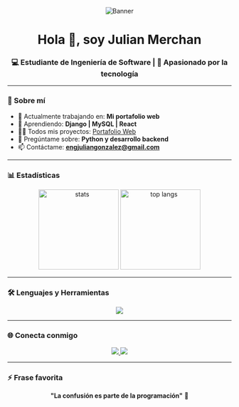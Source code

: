 <!-- Banner -->
<p align="center">
  <img src="https://user-images.githubusercontent.com/73097560/115834477-dbab4500-a447-11eb-908a-139a6edaec5c.gif" alt="Banner" />
</p>

<!-- Title -->
<h1 align="center">Hola 👋, soy <b>Julian Merchan</b></h1>
<h3 align="center">💻 Estudiante de Ingeniería de Software | 🚀 Apasionado por la tecnología</h3>

---

### 🌟 Sobre mí
- 🔭 Actualmente trabajando en: **Mi portafolio web**  
- 🌱 Aprendiendo: **Django | MySQL | React**  
- 👨‍💻 Todos mis proyectos: [Portafolio Web](https://main--porfoliojulianmerchan.netlify.app/)  
- 💬 Pregúntame sobre: **Python y desarrollo backend**  
- 📫 Contáctame: **engjuliangonzalez@gmail.com**

---

### 📊 Estadísticas
<p align="center">
  <img src="https://github-readme-stats.vercel.app/api?username=Julian-Enable&show_icons=true&theme=tokyonight" alt="stats" height="180"/>
  <img src="https://github-readme-stats.vercel.app/api/top-langs/?username=Julian-Enable&layout=compact&theme=tokyonight" alt="top langs" height="180"/>
</p>

---

### 🛠️ Lenguajes y Herramientas
<p align="center">
  <img src="https://skillicons.dev/icons?i=python,java,js,html,css,react,nodejs,mysql,sqlite,django,go,kotlin,vue,linux,git,arduino" />
</p>

---

### 🌐 Conecta conmigo
<p align="center">
  <a href="https://www.linkedin.com/in/julian-gonzalez-46ba5524a" target="_blank">
    <img src="https://img.shields.io/badge/LinkedIn-Julian%20Gonzalez-blue?style=for-the-badge&logo=linkedin" />
  </a>
  <a href="mailto:engjuliangonzalez@gmail.com" target="_blank">
    <img src="https://img.shields.io/badge/Gmail-engjuliangonzalez-red?style=for-the-badge&logo=gmail" />
  </a>
</p>

---

### ⚡ Frase favorita
<p align="center"><b>"La confusión es parte de la programación"</b> 🚀</p>


